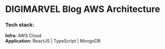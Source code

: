 # DIGIMARVEL Blog AWS Architecture

### Tech stack:
**Infra:** AWS Cloud
</br> **Application:** ReactJS | TypeScript | MongoDB
